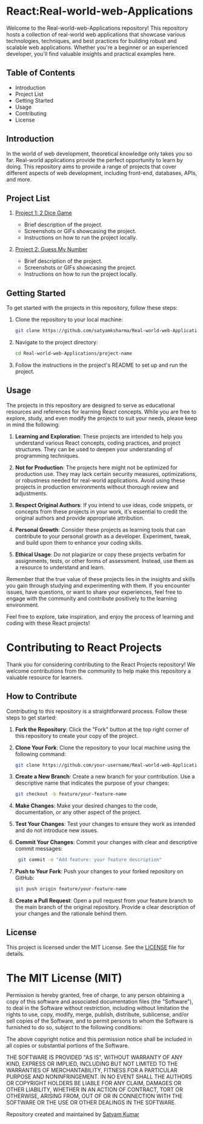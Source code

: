 # React:Real-world-web-Applications



Welcome to the Real-world-web-Applications repository! This repository hosts a collection of real-world web applications that showcase various technologies, techniques, and best practices for building robust and scalable web applications. Whether you're a beginner or an experienced developer, you'll find valuable insights and practical examples here.


## Table of Contents

- Introduction
- Project List
- Getting Started
- Usage
- Contributing
- License

## Introduction

In the world of web development, theoretical knowledge only takes you so far. Real-world applications provide the perfect opportunity to learn by doing. This repository aims to provide a range of projects that cover different aspects of web development, including front-end, databases, APIs, and more.


## Project List

1. [Project 1: 2 Dice Game](project-1/README.md)
   - Brief description of the project.
   - Screenshots or GIFs showcasing the project.
   - Instructions on how to run the project locally.

2. [Project 2: Guess My Number](project-2/README.md)
   - Brief description of the project.
   - Screenshots or GIFs showcasing the project.
   - Instructions on how to run the project locally.



## Getting Started

To get started with the projects in this repository, follow these steps:

1. Clone the repository to your local machine:
   ```bash
   git clone https://github.com/satyamksharma/Real-world-web-Applications.git
2. Navigate to the project directory:
   ```bash
   cd Real-world-web-Applications/project-name
3. Follow the instructions in the project's README to set up and run the project.

## Usage

The projects in this repository are designed to serve as educational resources and references for learning React concepts. While you are free to explore, study, and even modify the projects to suit your needs, please keep in mind the following:

1. **Learning and Exploration**: These projects are intended to help you understand various React concepts, coding practices, and project structures. They can be used to deepen your understanding of programming techniques.

2. **Not for Production**: The projects here might not be optimized for production use. They may lack certain security measures, optimizations, or robustness needed for real-world applications. Avoid using these projects in production environments without thorough review and adjustments.

3. **Respect Original Authors**: If you intend to use ideas, code snippets, or concepts from these projects in your work, it's essential to credit the original authors and provide appropriate attribution.

4. **Personal Growth**: Consider these projects as learning tools that can contribute to your personal growth as a developer. Experiment, tweak, and build upon them to enhance your coding skills.

5. **Ethical Usage**: Do not plagiarize or copy these projects verbatim for assignments, tests, or other forms of assessment. Instead, use them as a resource to understand and learn.

Remember that the true value of these projects lies in the insights and skills you gain through studying and experimenting with them. If you encounter issues, have questions, or want to share your experiences, feel free to engage with the community and contribute positively to the learning environment.

Feel free to explore, take inspiration, and enjoy the process of learning and coding with these React projects!


# Contributing to React Projects

Thank you for considering contributing to the React Projects repository! We welcome contributions from the community to help make this repository a valuable resource for learners.

## How to Contribute

Contributing to this repository is a straightforward process. Follow these steps to get started:

1. **Fork the Repository**: Click the "Fork" button at the top right corner of this repository to create your copy of the project.

2. **Clone Your Fork**: Clone the repository to your local machine using the following command:
   ```bash
   git clone https://github.com/your-username/Real-world-web-Applications.git

3. **Create a New Branch**: Create a new branch for your contribution. Use a descriptive name that indicates the purpose of your changes:
    ```bash
    git checkout -b feature/your-feature-name

4. **Make Changes**: Make your desired changes to the code, documentation, or any other aspect of the project.

5. **Test Your Changes**: Test your changes to ensure they work as intended and do not introduce new issues.

6. **Commit Your Changes**: Commit your changes with clear and descriptive commit messages:
   ```bash
    git commit -m "Add feature: your feature description"

7. **Push to Your Fork**: Push your changes to your forked repository on GitHub:
    ```bash
    git push origin feature/your-feature-name

8. **Create a Pull Request**: Open a pull request from your feature branch to the main branch of the original repository. Provide a clear description of your changes and the rationale behind them.


## License

This project is licensed under the MIT License. See the [LICENSE](LICENSE) file for details.

The MIT License (MIT)
=====================

Permission is hereby granted, free of charge, to any person obtaining a copy of this software and associated documentation files (the "Software"), to deal in the Software without restriction, including without limitation the rights to use, copy, modify, merge, publish, distribute, sublicense, and/or sell copies of the Software, and to permit persons to whom the Software is furnished to do so, subject to the following conditions:

The above copyright notice and this permission notice shall be included in all copies or substantial portions of the Software.

THE SOFTWARE IS PROVIDED "AS IS", WITHOUT WARRANTY OF ANY KIND, EXPRESS OR IMPLIED, INCLUDING BUT NOT LIMITED TO THE WARRANTIES OF MERCHANTABILITY, FITNESS FOR A PARTICULAR PURPOSE AND NONINFRINGEMENT. IN NO EVENT SHALL THE AUTHORS OR COPYRIGHT HOLDERS BE LIABLE FOR ANY CLAIM, DAMAGES OR OTHER LIABILITY, WHETHER IN AN ACTION OF CONTRACT, TORT OR OTHERWISE, ARISING FROM, OUT OF OR IN CONNECTION WITH THE SOFTWARE OR THE USE OR OTHER DEALINGS IN THE SOFTWARE.

Repository created and maintained by [Satyam Kumar](https://www.satyamksharma.github.io/)
